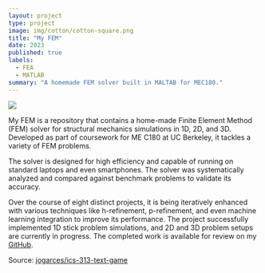 ```yaml
---
layout: project
type: project
image: img/cotton/cotton-square.png
title: "My FEM"
date: 2023
published: true
labels:
  - FEA
  - MATLAB
summary: "A homemade FEM solver built in MALTAB for MEC180."
---
```


<img class="img-fluid" src="../img/my_fem/fem_header.png">

My FEM is a repository that contains a home-made Finite Element Method (FEM) solver for structural mechanics simulations in 1D, 2D, and 3D. Developed as part of coursework for ME C180 at UC Berkeley, it tackles a variety of FEM problems.

The solver is designed for high efficiency and capable of running on standard laptops and even smartphones. The solver was systematically analyzed and compared against benchmark problems to validate its accuracy. 

Over the course of eight distinct projects, it is being iteratively enhanced with various techniques like h-refinement, p-refinement, and even machine learning integration to improve its performance. The project successfully implemented 1D stick problem simulations, and 2D and 3D problem setups are currently in progress. The completed work is available for review on my [GitHub](https://github.com/eyandocumet/my-fem/).

Source: <a href="https://github.com/jogarces/ics-313-text-game"><i class="large github icon "></i>jogarces/ics-313-text-game</a>
